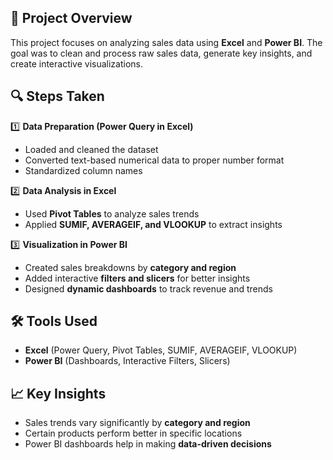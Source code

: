 ## 🎯 Project Overview  
This project focuses on analyzing sales data using **Excel** and **Power BI**. The goal was to clean and process raw sales data, generate key insights, and create interactive visualizations.  

## 🔍 Steps Taken  
1️⃣ **Data Preparation (Power Query in Excel)**  
   - Loaded and cleaned the dataset  
   - Converted text-based numerical data to proper number format  
   - Standardized column names  

2️⃣ **Data Analysis in Excel**  
   - Used **Pivot Tables** to analyze sales trends  
   - Applied **SUMIF, AVERAGEIF, and VLOOKUP** to extract insights  

3️⃣ **Visualization in Power BI**  
   - Created sales breakdowns by **category and region**  
   - Added interactive **filters and slicers** for better insights  
   - Designed **dynamic dashboards** to track revenue and trends  

## 🛠️ Tools Used  
- **Excel** (Power Query, Pivot Tables, SUMIF, AVERAGEIF, VLOOKUP)  
- **Power BI** (Dashboards, Interactive Filters, Slicers)  

## 📈 Key Insights  
- Sales trends vary significantly by **category and region**  
- Certain products perform better in specific locations  
- Power BI dashboards help in making **data-driven decisions**  
